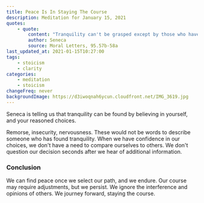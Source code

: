 ```yaml
---
title: Peace Is In Staying The Course
description: Meditation for January 15, 2021
quotes: 
    - quote:
        content: "Tranquility can't be grasped except by those who have reached an unwavering and firm power of judgment – the rest constantly fall and rise in their decisions, wavering in a state of alternately rejecting and accepting things. What is the cause of this back and forth? It's because nothing is clear and they rely on the most uncertain guide – common opinion."
        author: Seneca
        source: Moral Letters, 95.57b-58a
last_updated_at: 2021-01-15T10:27:00
tags:
    - stoicism
    - clarity
categories:
    - meditation
    - stoicism
changeFreq: never
backgroundImage: https://d3iwoqnah6ycun.cloudfront.net/IMG_3619.jpg
---
```


Seneca is telling us that tranquility can be found by believing in yourself, and your reasoned choices.

Remorse, insecurity, nervousness. These would not be words to describe someone who has found tranquility. When we have 
confidence in our choices, we don't have a need to compare ourselves to others. We don't question our decision seconds
after we hear of additional information.

### Conclusion

We can find peace once we select our path, and we endure. Our course may require adjustments, but we persist. We ignore 
the interference and opinions of others. We journey forward, staying the course.

